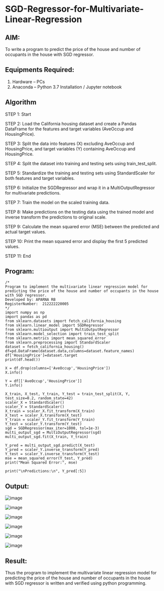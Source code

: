 # SGD-Regressor-for-Multivariate-Linear-Regression

## AIM:
To write a program to predict the price of the house and number of occupants in the house with SGD regressor.

## Equipments Required:
1. Hardware – PCs
2. Anaconda – Python 3.7 Installation / Jupyter notebook

## Algorithm
STEP 1: Start

STEP 2: Load the California housing dataset and create a Pandas DataFrame for the features and target variables (AveOccup and HousingPrice).

STEP 3: Split the data into features (X) excluding AveOccup and HousingPrice, and target variables (Y) containing AveOccup and HousingPrice.

STEP 4: Split the dataset into training and testing sets using train_test_split.

STEP 5: Standardize the training and testing sets using StandardScaler for both features and target variables.

STEP 6: Initialize the SGDRegressor and wrap it in a MultiOutputRegressor for multivariate predictions.

STEP 7: Train the model on the scaled training data.

STEP 8: Make predictions on the testing data using the trained model and inverse transform the predictions to original scale.

STEP 9: Calculate the mean squared error (MSE) between the predicted and actual target values.

STEP 10: Print the mean squared error and display the first 5 predicted values.

STEP 11: End

## Program:
```
/*
Program to implement the multivariate linear regression model for predicting the price of the house and number of occupants in the house with SGD regressor.
Developed by: APARNA RB
RegisterNumber:  212222220005
*/
import numpy as np
import pandas as pd
from sklearn.datasets import fetch_california_housing
from sklearn.linear_model import SGDRegressor
from sklearn.multioutput import MultiOutputRegressor
from sklearn.model_selection import train_test_split
from sklearn.metrics import mean_squared_error
from sklearn.preprocessing import StandardScaler
dataset = fetch_california_housing()
df=pd.DataFrame(dataset.data,columns=dataset.feature_names)
df['HousingPrice']=dataset.target
print(df.head())

X = df.drop(columns=['AveOccup','HousingPrice'])
X.info()

Y = df[['AveOccup','HousingPrice']]
Y.info()

X_train, X_test, Y_train, Y_test = train_test_split(X, Y, test_size=0.2, random_state=42)
scaler_X = StandardScaler()
scaler_Y = StandardScaler()
X_train = scaler_X.fit_transform(X_train)
X_test = scaler_X.transform(X_test)
Y_train = scaler_Y.fit_transform(Y_train)
Y_test = scaler_Y.transform(Y_test)
sgd = SGDRegressor(max_iter=1000, tol=1e-3)
multi_output_sgd = MultiOutputRegressor(sgd)
multi_output_sgd.fit(X_train, Y_train)

Y_pred = multi_output_sgd.predict(X_test)
Y_pred = scaler_Y.inverse_transform(Y_pred)
Y_test = scaler_Y.inverse_transform(Y_test)
mse = mean_squared_error(Y_test, Y_pred)
print("Mean Squared Error:", mse)

print("\nPredictions:\n", Y_pred[:5])
```

## Output:
![image](https://github.com/user-attachments/assets/8e3d724b-5f63-41f7-9c04-c4f6566fc1c4)

![image](https://github.com/user-attachments/assets/a4b69b32-cdd0-41a1-a86d-cbe47010776d)

![image](https://github.com/user-attachments/assets/199b8564-1f28-4807-a5e9-90858d7faf5f)

![image](https://github.com/user-attachments/assets/729262b5-26e5-48a3-aef6-19ac7c2178b2)

![image](https://github.com/user-attachments/assets/eada08ef-8d4e-4453-b278-83f73c85d9af)

![image](https://github.com/user-attachments/assets/c78783f7-f656-487f-9c8e-d19cc8bdea39)
## Result:
Thus the program to implement the multivariate linear regression model for predicting the price of the house and number of occupants in the house with SGD regressor is written and verified using python programming.
